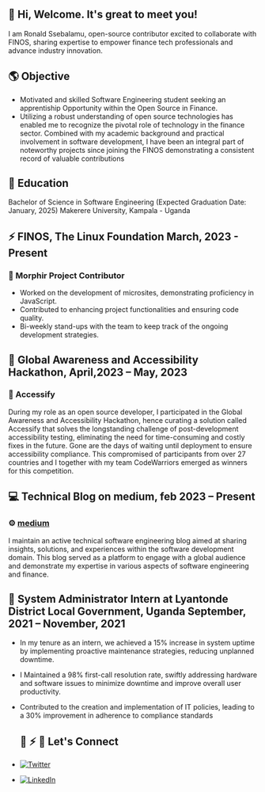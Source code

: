 ## 👋 Hi, Welcome. It's great to meet you!
I am Ronald Ssebalamu, open-source contributor excited to collaborate with FINOS, sharing expertise to empower finance tech professionals and advance industry innovation. 
## 🌎 Objective
* Motivated and skilled Software Engineering student seeking an apprentiship Opportunity within the Open Source in Finance.
* Utilizing a robust understanding of open source technologies has enabled me to recognize the
pivotal role of technology in the finance sector. Combined with my academic background and
practical involvement in software development, I have been an integral part of noteworthy projects
since joining the FINOS demonstrating a consistent record of valuable contributions
## 🏫 Education
Bachelor of Science in Software Engineering (Expected Graduation Date: January, 2025)
Makerere University, Kampala - Uganda

## ⚡ FINOS, The Linux Foundation March, 2023 - Present
### 🤖 Morphir Project Contributor
* Worked on the development of microsites, demonstrating proficiency in JavaScript.
* Contributed to enhancing project functionalities and ensuring code quality.
* Bi-weekly stand-ups with the team to keep track of the ongoing development strategies.
## 🚀 Global Awareness and Accessibility Hackathon, April,2023 – May, 2023
### 🎉 Accessify
During my role as an open source developer, I participated in the Global Awareness and
Accessibility Hackathon, hence curating a solution called Accessify that solves the longstanding
challenge of post-development accessibility testing, eliminating the need for time-consuming and
costly fixes in the future. Gone are the days of waiting until deployment to ensure accessibility
compliance.
This compromised of participants from over 27 countries and I together with my team
CodeWarriors emerged as winners for this competition.
## 💻 Technical Blog on medium, feb 2023 – Present
### ⚙️ [medium](https://medium.com/@ronaldssebalamu)
I maintain an active technical software engineering blog aimed at sharing insights, solutions, and
experiences within the software development domain. This blog served as a platform to engage with
a global audience and demonstrate my expertise in various aspects of software engineering and finance.
## 🔌 System Administrator Intern at Lyantonde District Local Government, Uganda September, 2021 – November, 2021
* In my tenure as an intern, we achieved a 15% increase in system uptime by implementing
proactive maintenance strategies, reducing unplanned downtime.
* I Maintained a 98% first-call resolution rate, swiftly addressing hardware and software issues
to minimize downtime and improve overall user productivity.
* Contributed to the creation and implementation of IT policies, leading to a 30%
improvement in adherence to compliance standards

  ## 🤜 ⚡ 🤛 Let's Connect 
* [![Twitter](https://img.shields.io/twitter/follow/thee_freelancer?style=social&logo=twitter)](https://twitter.com/thee_freelancer)
* [![LinkedIn](https://img.shields.io/badge/LinkedIn-Connect-blue?style=flat&logo=linkedin)](https://www.linkedin.com/in/ronald-g-ssebalamu-2018b1165/)

<!---
ronaldssebalamu/ronaldssebalamu is a ✨ special ✨ repository because its `README.md` (this file) appears on your GitHub profile.
You can click the Preview link to take a look at your changes.
--->
